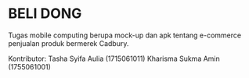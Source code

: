 # BELI DONG
Tugas mobile computing berupa mock-up dan apk tentang e-commerce penjualan produk bermerek Cadbury.

Kontributor:
Tasha Syifa Aulia (1715061011)
Kharisma Sukma Amin (1755061001)
